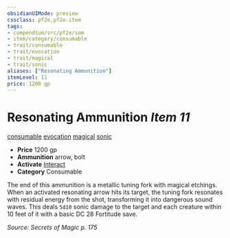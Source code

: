 ```yaml
---
obsidianUIMode: preview
cssclass: pf2e,pf2e-item
tags:
- compendium/src/pf2e/som
- item/category/consumable
- trait/consumable
- trait/evocation
- trait/magical
- trait/sonic
aliases: ["Resonating Ammunition"]
itemLevel: 11
price: 1200 gp
---
```

# Resonating Ammunition *Item 11*  
[consumable](../../../rules/traits/consumable.md)  [evocation](../../../rules/traits/evocation.md)  [magical](../../../rules/traits/magical.md)  [sonic](../../../rules/traits/sonic.md)  

- **Price** 1200 gp
- **Ammunition** arrow, bolt
- **Activate** [Interact](../../../rules/actions/interact.md)
- **Category** Consumable

The end of this ammunition is a metallic tuning fork with magical etchings. When an activated resonating arrow hits its target, the tuning fork resonates with residual energy from the shot, transforming it into dangerous sound waves. This deals `5d10` sonic damage to the target and each creature within 10 feet of it with a basic DC 28 Fortitude save.

*Source: Secrets of Magic p. 175*